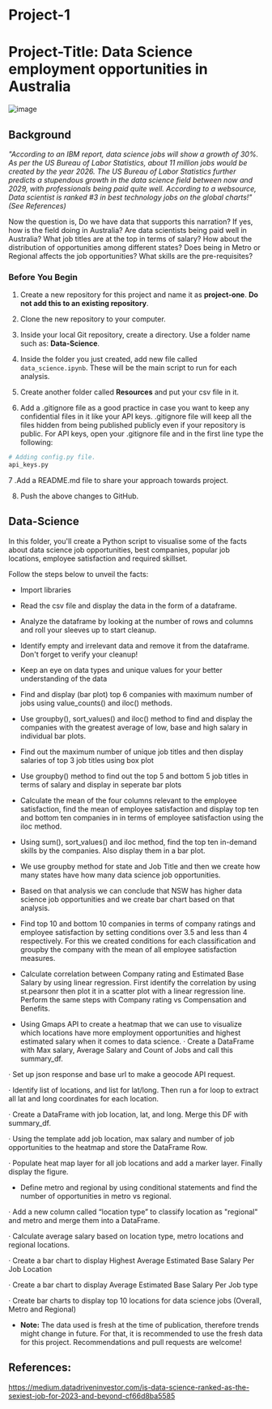 # Project-1

# Project-Title: Data Science employment opportunities in Australia

![image](https://user-images.githubusercontent.com/109832565/190567544-cf01d579-eb63-4f88-a4e2-c3a6665e6c0c.png)


## Background

_"According to an IBM report, data science jobs will show a growth of 30%. As per the US Bureau of Labor Statistics, about 11 million jobs would be created by the year 2026. The US Bureau of Labor Statistics further predicts a stupendous growth in the data science field between now and 2029, with professionals being paid quite well. According to a websource, Data scientist is ranked #3 in best technology jobs on the global charts!"(See References)_

Now the question is, Do we have data that supports this narration? If yes, how is the field doing in Australia? Are data scientists being paid well in Australia? What job titles are at the top in terms of salary? How about the distribution of opportunities among different states? Does being in Metro or Regional affects the job opportunities? What skills are the pre-requisites? 

### Before You Begin

1. Create a new repository for this project and name it as **project-one**. 
   **Do not add this to an existing repository**.

2. Clone the new repository to your computer.

3. Inside your local Git repository, create a directory. Use a folder name such as: **Data-Science**.

4. Inside the folder you just created, add new file called `data_science.ipynb`. These will be the main script to run for each analysis.

5. Create another folder called **Resources** and put your csv file in it.

6. Add a .gitignore file as a good practice in case you want to keep any confidential files in it like your API keys. .gitignore file will keep all the files hidden from being published publicly even if your repository is public. For API keys, open your .gitignore file and in the first line type the following:

```python
# Adding config.py file.
api_keys.py
```

7 .Add a README.md file to share your approach towards project.

8. Push the above changes to GitHub.

## Data-Science

In this folder, you'll create a Python script to visualise some of the facts about data science job opportunities, best companies, popular job locations, employee satisfaction and required skillset.

Follow the steps below to unveil the facts:

- Import libraries
- Read the csv file and display the data in the form of a dataframe.
- Analyze the dataframe by looking at the number of rows and columns and roll your sleeves up to start cleanup.
- Identify empty and irrelevant data and remove it from the dataframe. Don't forget to verify your cleanup!
- Keep an eye on data types and unique values for your better understanding of the data
- Find and display (bar plot) top 6 companies with maximum number of jobs using value_counts() and iloc() methods.
- Use groupby(), sort_values() and iloc() method to find and display the companies with the greatest average of low, base and high salary in individual bar plots.
- Find out the maximum number of unique job titles and then display salaries of top 3 job titles using box plot
- Use groupby() method to find out the top 5 and bottom 5 job titles in terms of salary and display in seperate bar plots
- Calculate the mean of the four columns relevant to the employee satisfaction, find the mean of employee satisfaction and display top ten and bottom ten companies in   in terms of employee satisfaction using the iloc method.
- Using sum(), sort_values() and iloc method, find the top ten in-demand skills by the companies. Also display them in a bar plot.
- We use groupby method for state and Job Title and then we create how many states have how many data science job opportunities. 
- Based on that analysis we can conclude that NSW has higher data science job opportunities and we create bar chart based on that analysis.

- Find top 10 and bottom 10 companies in terms of company ratings and employee satisfaction by setting conditions over 3.5 and less than 4 respectively. For this we created conditions for each classification and groupby the company with the mean of all employee satisfaction measures.
- Calculate correlation between Company rating and Estimated Base Salary by using linear regression. First identify the correlation by using st.pearsonr then plot it in a scatter plot with a linear regression line. Perform the same steps with Company rating vs Compensation and Benefits.
- Using Gmaps API to create a heatmap that we can use to visualize which locations have more employment opportunities and highest estimated salary when it comes to data science.
·        Create a DataFrame with Max salary, Average Salary and Count of Jobs and call this summary_df.

·        Set up json response and base url to make a geocode API request.

·        Identify list of locations, and list for lat/long. Then run a for loop to extract all lat and long coordinates for each location.

·        Create a DataFrame with job location, lat, and long. Merge this DF with summary_df.

·        Using the template add job location, max salary and number of job opportunities to the heatmap and store the DataFrame Row.

·        Populate heat map layer for all job locations and add a marker layer. Finally display the figure.

- Define metro and regional by using conditional statements and find the number of opportunities in metro vs regional.

·        Add a new column called “location type” to classify location as "regional" and metro and merge them into a DataFrame.

·        Calculate average salary based on location type, metro locations and regional locations.

·        Create a bar chart to display Highest Average Estimated Base Salary Per Job Location

·        Create a bar chart to display Average Estimated Base Salary Per Job type

·        Create bar charts to display top 10 locations for data science jobs (Overall, Metro and Regional)






- **Note:** The data used is fresh at the time of publication, therefore trends might change in future. For that, it is recommended to use the fresh data for this project. Recommendations and pull requests are welcome!
 
## References:
https://medium.datadriveninvestor.com/is-data-science-ranked-as-the-sexiest-job-for-2023-and-beyond-cf66d8ba5585

